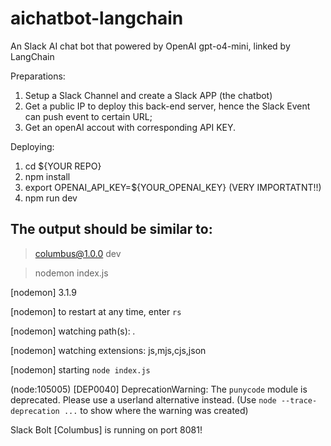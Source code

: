 # aichatbot-langchain
An Slack AI chat bot that powered by OpenAI gpt-o4-mini, linked by LangChain

Preparations:
1. Setup a Slack Channel and create a Slack APP (the chatbot)
1. Get a public IP to deploy this back-end server, hence the Slack Event can push event to certain URL;
2. Get an openAI accout with corresponding API KEY.  

Deploying:
1. cd ${YOUR REPO}
2. npm install
3. export OPENAI_API_KEY=${YOUR_OPENAI_KEY} (VERY IMPORTATNT!!)
4. npm run dev



The output should be similar to:
---------------------------------
> columbus@1.0.0 dev

> nodemon index.js

[nodemon] 3.1.9

[nodemon] to restart at any time, enter `rs`

[nodemon] watching path(s): *.*

[nodemon] watching extensions: js,mjs,cjs,json

[nodemon] starting `node index.js`

(node:105005) [DEP0040] DeprecationWarning: The `punycode` module is deprecated. Please use a userland alternative instead.
(Use `node --trace-deprecation ...` to show where the warning was created)

Slack Bolt [Columbus] is running on port 8081!

